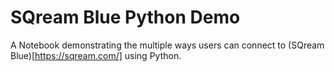 # SQream Blue Python Demo
A Notebook demonstrating the multiple ways users can connect to (SQream Blue)[https://sqream.com/] using Python.
